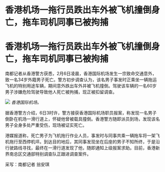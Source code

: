 # 香港机场一拖行员跌出车外被飞机撞倒身亡，拖车司机同事已被拘捕

# 香港机场一拖行员跌出车外被飞机撞倒身亡，拖车司机同事已被拘捕

南都记者从香港警方获悉，2月6日凌晨，香港国际机场发生一宗致命交通意外，致一名34岁外籍男子死亡。警方初步调查认为，该名男子事发时正乘坐一辆拖运飞机的特别用途车辆，期间意外跌出车外并被飞机撞倒。驾驶该车辆的一名60岁男子涉嫌危险驾驶导致他人死亡被拘捕，现正被扣留调查。

![](https://inews.gtimg.com/om_bt/OYaU9tQaay3aFrz5U4keMsfweODIe36ajWyfXF_I6uL4YAA/1000)
_香港国际机场。_

据香港警方介绍，6日3时许，警方接获香港国际机场职员报案，称发现一名男子倒卧在机场一滑行道上，怀疑他曾被载具撞倒。香港警方随即派员到场，发现该名男子全身多处严重受伤，现场被证实死亡。

港媒报道称，死亡男子为飞机拖行作业人员，事发时与同事共乘一辆拖车将一架飞机拖行至西停机坪。到达目的地后，其同事发现坐在后座的男子不知所终，于是沿行驶路线寻找，最终在一滑行道发现了他，随即通知上级报案求助。目前，香港新界南总区交通部特别调查队正跟进调查案件。

采写：南都记者 翁安琪

